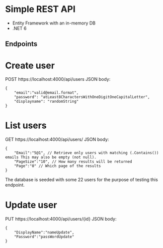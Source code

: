 # Simple REST API

- Entity Framework with an in-memory DB
- .NET 6

## Endpoints
# Create user
POST
https://localhost:4000/api/users
JSON body:
```
{
    "email":"valid@email.format",
    "password": "atLeast8CharactersWithOneDigitOneCapitalLetter",
    "displayname": "randomString"
}
```
# List users
GET
https://localhost:4000/api/users/
JSON body:
```
{
    "Email":"5@1", // Retrieve only users with matching (.Contains()) emails This may also be empty (not null).
    "PageSize":"10", // How many results will be returned
    "Page":"0" // Which page of the results
}
```
The database is seeded with some 22 users for the purpose of testing this endpoint.

# Update user
PUT
https://localhost:4000/api/users/{id}
JSON body:
```
{
    "DisplayName":"nameUpdate",
    "Password":"passWordUpdate"
}
```
